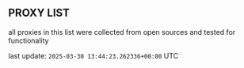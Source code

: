 ## PROXY LIST

all proxies in this list were collected from open sources and tested for functionality

last update: `2025-03-30 13:44:23.262336+00:00` UTC